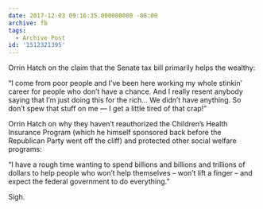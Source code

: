 ```yaml
---
date: 2017-12-03 09:16:35.000000000 -08:00
archive: fb
tags: 
  - Archive Post
id: '1512321395'
---
```


Orrin Hatch on the claim that the Senate tax bill primarily helps the wealthy:

“I come from poor people and I’ve been here working my whole stinkin’ career for people who don’t have a chance. And I really resent anybody saying that I’m just doing this for the rich… We didn’t have anything. So don’t spew that stuff on me — I get a little tired of that crap!”

Orrin Hatch on why they haven’t reauthorized the Children’s Health Insurance Program (which he himself sponsored back before the Republican Party went off the cliff) and protected other social welfare programs:

“I have a rough time wanting to spend billions and billions and trillions of dollars to help people who won’t help themselves – won’t lift a finger – and expect the federal government to do everything.”

Sigh.
